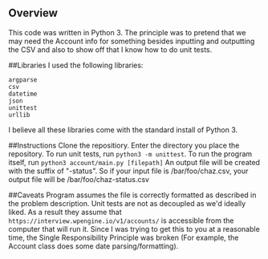 ## Overview

This code was written in Python 3. The principle was to pretend that we may need the Account info for something besides inputting and outputting the CSV and also to show off that I know how to do unit tests.

##Libraries
I used the following libraries: 
```
argparse
csv
datetime
json
unittest
urllib
```
I believe all these libraries come with the standard install of Python 3.

##Instructions
Clone the repositiory. Enter the directory you place the repository. To run unit tests, run `python3 -m unittest`. To run the program itself, run `python3 account/main.py [filepath]` An output file will be created with the suffix of "-status". So if your input file is /bar/foo/chaz.csv, your output file will be /bar/foo/chaz-status.csv

##Caveats
Program assumes the file is correctly formatted as described in the problem description. Unit tests are not as decoupled as we'd ideally liked. As a result they assume that `https://interview.wpengine.io/v1/accounts/` is accessible from the computer that will run it. Since I was trying to get this to you at a reasonable time, the Single Responsibility Principle was broken (For example, the Account class does some date parsing/formatting).
